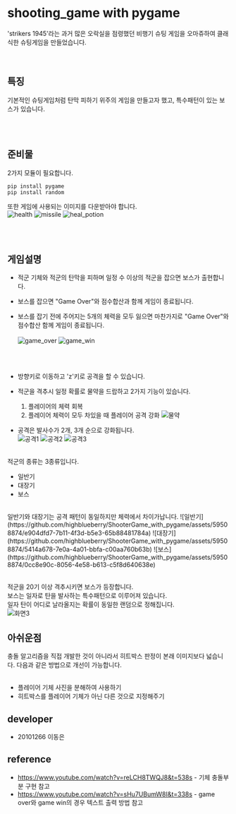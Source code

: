 # shooting_game with pygame
'strikers 1945'라는 과거 많은 오락실을 점령했던 비행기 슈팅 게임을 오마쥬하여 클래식한 슈팅게임을 만들었습니다.<br/>
<br/><br/>

## 특징
기본적인 슈팅게임처럼 탄막 피하기 위주의 게임을 만들고자 했고, 특수패턴이 있는 보스가 있습니다.

<br/><br/>


## 준비물
2가지 모듈이 필요합니다. 
```
pip install pygame
pip install random
```
또한 게임에 사용되는 이미지를 다운받아야 합니다.
<br/> 
![health](https://github.com/highblueberry/ShooterGame_with_pygame/assets/59508874/18579cdd-ab59-4a2f-927a-adc469c6e7af)
![missile](https://github.com/highblueberry/ShooterGame_with_pygame/assets/59508874/71cdc4c6-901a-460b-b2e1-f18612625a19)
![heal_potion](https://github.com/highblueberry/ShooterGame_with_pygame/assets/59508874/33f37fc7-b05e-44da-b335-90d5a32a32b9)


<br/><br/>

## 게임설명
* 적군 기체와 적군의 탄막을 피하며 일정 수 이상의 
적군을 잡으면 보스가 출현합니다. <br/>

* 보스를 잡으면 "Game Over"와 점수합산과 함께 게임이 종료됩니다. <br/>

* 보스를 잡기 전에 주어지는 5개의 체력을 모두 잃으면 마찬가지로 "Game Over"와 점수합산 함께 게임이 종료됩니다.
<br/><br/>
![game_over](https://github.com/highblueberry/ShooterGame_with_pygame/assets/59508874/be8067be-d9fd-4351-bbc6-73d2c83c919b)
![game_win](https://github.com/highblueberry/ShooterGame_with_pygame/assets/59508874/34107a52-aa0b-4d0b-95b4-d089d32c4e96)



<br/><br/> 
* 방향키로 이동하고 'z'키로 공격을 할 수 있습니다. <br/>
* 적군을 격추시 일정 확률로 물약을 드랍하고 2가지 기능이 있습니다.
    1. 플레이어의 체력 회복
    2. 플레이어 체력이 모두 차있을 때 플레이어 공격 강화
 ![물약](https://github.com/highblueberry/ShooterGame_with_pygame/assets/59508874/19ac422e-a5a4-4d76-bf06-0a125c6079ed)

  

* 공격은 발사수가 2개, 3개 순으로 강화됩니다. <br/>
![공격1](https://github.com/highblueberry/ShooterGame_with_pygame/assets/59508874/2bdd7db1-9aa6-4eac-b253-f9c8584acb63)
![공격2](https://github.com/highblueberry/ShooterGame_with_pygame/assets/59508874/1034170b-138d-4be6-980a-915d0373bfe7)
![공격3](https://github.com/highblueberry/ShooterGame_with_pygame/assets/59508874/9dc1e438-9012-4061-b49e-4ee5b040af04)




<br/> 적군의 종류는 3종류입니다.
* 일반기
* 대장기
* 보스
<br/>
일반기와 대장기는 공격 패턴이 동일하지만 체력에서 차이가납니다.
![일반기](https://github.com/highblueberry/ShooterGame_with_pygame/assets/59508874/e904dfd7-7b11-4f3d-b5e3-65b88481784a)
![대장기](https://github.com/highblueberry/ShooterGame_with_pygame/assets/59508874/5414a678-7e0a-4a01-bbfa-c00aa760b63b)
![보스](https://github.com/highblueberry/ShooterGame_with_pygame/assets/59508874/0cc8e90c-8056-4e58-b613-c5f8d640638e)
<br/><br/>

적군을 20기 이상 격추시키면 보스가 등장합니다.<br/>
보스는 일자로 탄을 발사하는 특수패턴으로 이루어져 있습니다. <br/>
일자 탄이 어디로 날라올지는 확률이 동일한 랜덤으로 정해집니다.<br/>
![화면3](https://github.com/highblueberry/ShooterGame_with_pygame/assets/59508874/c32fe600-7348-4f6d-82fd-d5262529a369)




## 아쉬운점
충돌 알고리즘을 직접 개발한 것이 아니라서 히트박스 판정이 본래 이미지보다 넓습니다. 다음과 같은 방법으로 개선이 가능합니다. <br/><br/>
* 플레이어 기체 사진을 분해하여 사용하기
* 히트박스를 플레이어 기체가 아닌 다른 것으로 지정해주기


## developer
* 20101266 이동은

## reference
* https://www.youtube.com/watch?v=reLCH8TWQJ8&t=538s - 기체 충돌부분 구현 참고
* https://www.youtube.com/watch?v=sHu7UBumW8I&t=338s - game over와 game win의 경우 텍스트 출력 방법 참고
